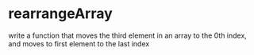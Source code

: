 # rearrangeArray
write a function that moves the third element in an array to the 0th index, and moves to first element to the last index
